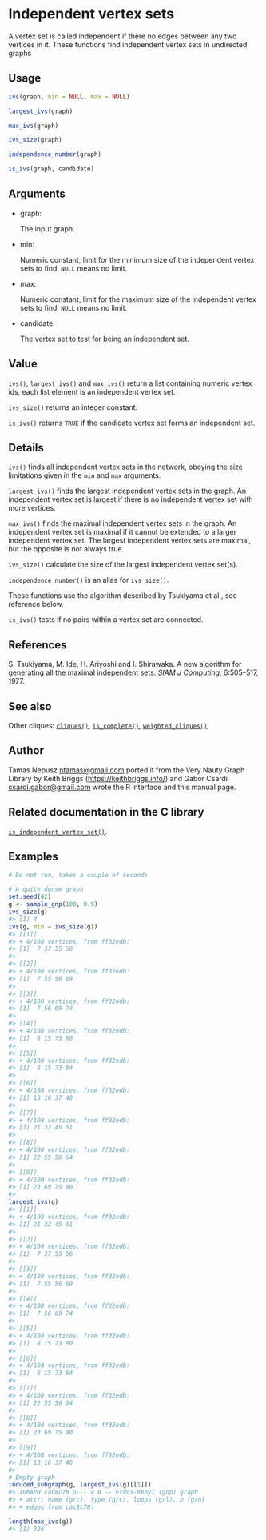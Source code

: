 # Independent vertex sets

A vertex set is called independent if there no edges between any two
vertices in it. These functions find independent vertex sets in
undirected graphs

## Usage

``` r
ivs(graph, min = NULL, max = NULL)

largest_ivs(graph)

max_ivs(graph)

ivs_size(graph)

independence_number(graph)

is_ivs(graph, candidate)
```

## Arguments

- graph:

  The input graph.

- min:

  Numeric constant, limit for the minimum size of the independent vertex
  sets to find. `NULL` means no limit.

- max:

  Numeric constant, limit for the maximum size of the independent vertex
  sets to find. `NULL` means no limit.

- candidate:

  The vertex set to test for being an independent set.

## Value

`ivs()`, `largest_ivs()` and `max_ivs()` return a list containing
numeric vertex ids, each list element is an independent vertex set.

`ivs_size()` returns an integer constant.

`is_ivs()` returns `TRUE` if the candidate vertex set forms an
independent set.

## Details

`ivs()` finds all independent vertex sets in the network, obeying the
size limitations given in the `min` and `max` arguments.

`largest_ivs()` finds the largest independent vertex sets in the graph.
An independent vertex set is largest if there is no independent vertex
set with more vertices.

`max_ivs()` finds the maximal independent vertex sets in the graph. An
independent vertex set is maximal if it cannot be extended to a larger
independent vertex set. The largest independent vertex sets are maximal,
but the opposite is not always true.

`ivs_size()` calculate the size of the largest independent vertex
set(s).

`independence_number()` is an alias for `ivs_size()`.

These functions use the algorithm described by Tsukiyama et al., see
reference below.

`is_ivs()` tests if no pairs within a vertex set are connected.

## References

S. Tsukiyama, M. Ide, H. Ariyoshi and I. Shirawaka. A new algorithm for
generating all the maximal independent sets. *SIAM J Computing*,
6:505–517, 1977.

## See also

Other cliques: [`cliques()`](https://r.igraph.org/reference/cliques.md),
[`is_complete()`](https://r.igraph.org/reference/is_complete.md),
[`weighted_cliques()`](https://r.igraph.org/reference/weighted_cliques.md)

## Author

Tamas Nepusz <ntamas@gmail.com> ported it from the Very Nauty Graph
Library by Keith Briggs (<https://keithbriggs.info/>) and Gabor Csardi
<csardi.gabor@gmail.com> wrote the R interface and this manual page.

## Related documentation in the C library

[`is_independent_vertex_set()`](https://igraph.org/c/html/latest/igraph-Cliques.html#igraph_is_independent_vertex_set).

## Examples

``` r
# Do not run, takes a couple of seconds

# A quite dense graph
set.seed(42)
g <- sample_gnp(100, 0.9)
ivs_size(g)
#> [1] 4
ivs(g, min = ivs_size(g))
#> [[1]]
#> + 4/100 vertices, from ff32edb:
#> [1]  7 37 55 56
#> 
#> [[2]]
#> + 4/100 vertices, from ff32edb:
#> [1]  7 55 56 69
#> 
#> [[3]]
#> + 4/100 vertices, from ff32edb:
#> [1]  7 56 69 74
#> 
#> [[4]]
#> + 4/100 vertices, from ff32edb:
#> [1]  8 15 73 80
#> 
#> [[5]]
#> + 4/100 vertices, from ff32edb:
#> [1]  8 15 73 84
#> 
#> [[6]]
#> + 4/100 vertices, from ff32edb:
#> [1] 13 16 37 40
#> 
#> [[7]]
#> + 4/100 vertices, from ff32edb:
#> [1] 21 32 45 61
#> 
#> [[8]]
#> + 4/100 vertices, from ff32edb:
#> [1] 22 55 56 64
#> 
#> [[9]]
#> + 4/100 vertices, from ff32edb:
#> [1] 23 69 75 90
#> 
largest_ivs(g)
#> [[1]]
#> + 4/100 vertices, from ff32edb:
#> [1] 21 32 45 61
#> 
#> [[2]]
#> + 4/100 vertices, from ff32edb:
#> [1]  7 37 55 56
#> 
#> [[3]]
#> + 4/100 vertices, from ff32edb:
#> [1]  7 55 56 69
#> 
#> [[4]]
#> + 4/100 vertices, from ff32edb:
#> [1]  7 56 69 74
#> 
#> [[5]]
#> + 4/100 vertices, from ff32edb:
#> [1]  8 15 73 80
#> 
#> [[6]]
#> + 4/100 vertices, from ff32edb:
#> [1]  8 15 73 84
#> 
#> [[7]]
#> + 4/100 vertices, from ff32edb:
#> [1] 22 55 56 64
#> 
#> [[8]]
#> + 4/100 vertices, from ff32edb:
#> [1] 23 69 75 90
#> 
#> [[9]]
#> + 4/100 vertices, from ff32edb:
#> [1] 13 16 37 40
#> 
# Empty graph
induced_subgraph(g, largest_ivs(g)[[1]])
#> IGRAPH cac8c78 U--- 4 0 -- Erdos-Renyi (gnp) graph
#> + attr: name (g/c), type (g/c), loops (g/l), p (g/n)
#> + edges from cac8c78:

length(max_ivs(g))
#> [1] 326
```
